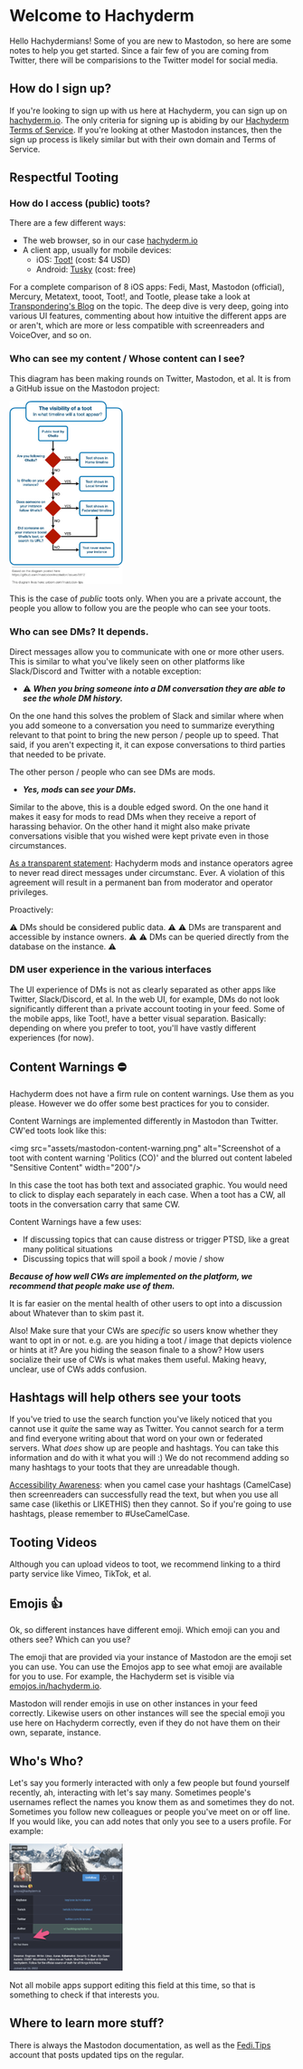 # Welcome to Hachyderm 

Hello Hachydermians! Some of you are new to Mastodon, so here are some notes to help you get started. Since a fair few of you are coming from Twitter, there will be comparisions to the Twitter model for social media.

## How do I sign up?

If you're looking to sign up with us here at Hachyderm, you can sign up on [hachyderm.io](https://hachyderm.io). The only criteria for signing up is abiding by our [Hachyderm Terms of Service](https://hachyderm.io/about/more). If you're looking at other Mastodon instances, then the sign up process is likely similar but with their own domain and Terms of Service.

## Respectful Tooting

### How do I access (public) toots?

There are a few different ways:

* The web browser, so in our case [hachyderm.io](https://hachyderm.io)
* A client app, usually for mobile devices:
    * iOS: [Toot!](https://apps.apple.com/us/app/toot/id1229021451) (cost: $4 USD)
    * Android: [Tusky](https://play.google.com/store/apps/details?id=com.keylesspalace.tusky&hl=en_US&gl=US&pli=1) (cost: free)

For a complete comparison of 8 iOS apps: Fedi, Mast, Mastodon (official), Mercury, Metatext, tooot, Toot!, and Tootle, please take a look at [Transpondering's Blog](https://transponderings.blog/2022/05/21/eight-mastodon-apps-for-iphone/) on the topic. The deep dive is very deep, going into various UI features, commenting about how intuitive the different apps are or aren't, which are more or less compatible with screenreaders and VoiceOver, and so on.

### Who can see my content / Whose content can I see?

This diagram has been making rounds on Twitter, Mastodon, et al. It is from a GitHub issue on the Mastodon project:

<img src="../assets/mastodon-toot-visibility-flowchart.jpg" alt="Flow chart showing that a public toot by USER is visible only if you are: following that user, the user is on the same instance as you, or someone on your instanced follows and interacted with the toot" width="200"/>

This is the case of _public_ toots only. When you are a private account, the people you allow to follow you are the people who can see your toots.

### Who can see DMs? It depends.

Direct messages allow you to communicate with one or more other users. This is similar to what you've likely seen on other platforms like Slack/Discord and Twitter with a notable exception:

* ⚠️ **_When you bring someone into a DM conversation they are able to see the whole DM history._**

On the one hand this solves the problem of Slack and similar where when you add someone to a conversation you need to summarize everything relevant to that point to bring the new person / people up to speed. That said, if you aren't expecting it, it can expose conversations to third parties that needed to be private.

The other person / people who can see DMs are mods.

* **_Yes, mods_ can _see your DMs._**

Similar to the above, this is a double edged sword. On the one hand it makes it easy for mods to read DMs when they receive a report of harassing behavior. On the other hand it might also make private conversations visible that you wished were kept private even in those circumstances.

<u>As a transparent statement</u>: Hachyderm mods and instance operators agree to never read direct messages under circumstanc. Ever. A violation of this agreement will result in a permanent ban from moderator and operator privileges.

Proactively:

⚠️ DMs should be considered public data. ⚠️
⚠️ DMs are transparent and accessible by instance owners. ⚠️
⚠️ DMs can be queried directly from the database on the instance. ⚠️


### DM user experience in the various interfaces

The UI experience of DMs is not as clearly separated as other apps like Twitter, Slack/Discord, et al. In the web UI, for example, DMs do not look significantly different than a private account tooting in your feed. Some of the mobile apps, like Toot!, have a better visual separation. Basically: depending on where you prefer to toot, you'll have vastly different experiences (for now).

## Content Warnings ⛔️

Hachyderm does not have a firm rule on content warnings. Use them as you please. However we do offer some best practices for you to consider.

Content Warnings are implemented differently in Mastodon than Twitter. CW'ed toots look like this:

<img src="assets/mastodon-content-warning.png" alt="Screenshot of a toot with content warning 'Politics (CO)' and the blurred out content labeled "Sensitive Content" width="200"/>

In this case the toot has both text and associated graphic. You would need to click to display each separately in each case. When a toot has a CW, all toots in the conversation carry that same CW.

Content Warnings have a few uses:

* If discussing topics that can cause distress or trigger PTSD, like a great many political situations
* Discussing topics that will spoil a book / movie / show

**_Because of how well CWs are implemented on the platform, we recommend that people make use of them._**

It is far easier on the mental health of other users to opt into a discussion about Whatever than to skim past it.

Also! Make sure that your CWs are _specific_ so users know whether they want to opt in or not. e.g. are you hiding a toot / image that depicts violence or hints at it? Are you hiding the season finale to a show? How users socialize their use of CWs is what makes them useful. Making heavy, unclear, use of CWs adds confusion.

## Hashtags will help others see your toots

If you've tried to use the search function you've likely noticed that you cannot use it _quite_ the same way as Twitter. You cannot search for a term and find everyone writing about that word on your own or federated servers. What _does_ show up are people and hashtags. You can take this information and do with it what you will :) We do not recommend adding so many hashtags to your toots that they are unreadable though.

<u>Accessibility Awareness</u>: when you camel case your hashtags (CamelCase) then screenreaders can successfully read the text, but when you use all same case (likethis or LIKETHIS) then they cannot. So if you're going to use hashtags, please remember to \#UseCamelCase.

## Tooting Videos

Although you can upload videos to toot, we recommend linking to a third party service like Vimeo, TikTok, et al.

## Emojis 👍

Ok, so different instances have different emoji. Which emoji can you and others see? Which can you use?

The emoji that are provided via your instance of Mastodon are the emoji set you can use. You can use the Emojos app to see what emoji are available for you to use. For example, the Hachyderm set is visible via [emojos.in/hachyderm.io](https://emojos.in/hachyderm.io).

Mastodon will render emojis in use on other instances in your feed correctly. Likewise users on other instances will see the special emoji you use here on Hachyderm correctly, even if they do not have them on their own, separate, instance.


## Who's Who?

Let's say you formerly interacted with only a few people but found yourself recently, ah, interacting with let's say many. Sometimes people's usernames reflect the names you know them as and sometimes they do not. Sometimes you follow new colleagues or people you've meet on or off line. If you would like, you can add notes that only you see to a users profile. For example:

<img src="assets/hachyderm-founder-kris-nova.png" alt="nova" width="200"/>

Not all mobile apps support editing this field at this time, so that is something to check if that interests you.

## Where to learn more stuff?

There is always the Mastodon documentation, as well as the [Fedi.Tips](https://mstdn.social/@feditips) account that posts updated tips on the regular.
